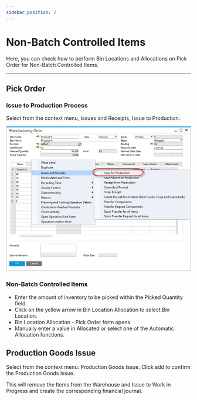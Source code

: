 ```yaml
---
sidebar_position: 2
---
```


# Non-Batch Controlled Items

Here, you can check how to perform Bin Locations and Allocations on Pick Order for Non-Batch Controlled Items.

---

## Pick Order

### Issue to Production Process

Select from the context menu, Issues and Receipts, Issue to Production.

![Issue for production](./media/non-batch-controlled-items/issue-for-production.webp)

### Non-Batch Controlled Items

- Enter the amount of inventory to be picked within the Picked Quantity field.
- Click on the yellow arrow in Bin Location Allocation to select Bin Location.
- Bin Location Allocation - Pick Order form opens.
- Manually enter a value in Allocated or select one of the Automatic Allocation functions.

## Production Goods Issue

Select from the context menu: Production Goods Issue. Click add to confirm the Production Goods Issue.

This will remove the Items from the Warehouse and Issue to Work in Progress and create the corresponding financial journal.
